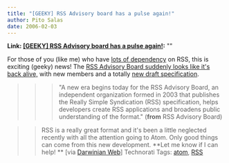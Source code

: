 ```yaml
---
title: "[GEEKY] RSS Advisory board has a pulse again!"
author: Pito Salas
date: 2006-02-03
---
```


**Link: [[GEEKY] RSS Advisory board has a pulse again!](None):** ""

For those of you (like me) who have [lots of
dependency](<http://www.blogbridge.com/>) on RSS, this is exciting (geeky)
news! The [RSS Advisory Board suddenly looks like it's back
alive,](<http://www.rssboard.org/>) with new members and a totally [new draft
specification](<http://www.rssboard.org/rss-draft-1>).

>>

>>> "A new era begins today for the RSS Advisory Board, an independent
organization formed in 2003 that publishes the Really Simple Syndication (RSS)
specification, helps developers create RSS applications and broadens public
understanding of the format." (**from** RSS Advisory Board)

>>

>> RSS is a really great format and it's been a little neglected recently with
all the attention going to Atom. Only good things can come from this new
development. **Let me know if I can help!  ** [via [Darwinian
Web](<http://darwinianweb.com/archive/2006/223.html>)] Technorati Tags:
[atom](<http://www.technorati.com/tag/atom>),
[RSS](<http://www.technorati.com/tag/RSS>)


